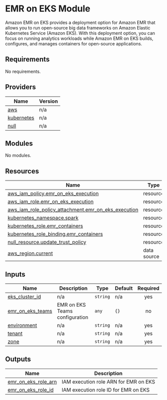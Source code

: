 # EMR on EKS Module
Amazon EMR on EKS provides a deployment option for Amazon EMR that allows you to run open-source big data frameworks on Amazon Elastic Kubernetes Service (Amazon EKS). With this deployment option, you can focus on running analytics workloads while Amazon EMR on EKS builds, configures, and manages containers for open-source applications.

<!--- BEGIN_TF_DOCS --->
## Requirements

No requirements.

## Providers

| Name | Version |
|------|---------|
| <a name="provider_aws"></a> [aws](#provider\_aws) | n/a |
| <a name="provider_kubernetes"></a> [kubernetes](#provider\_kubernetes) | n/a |
| <a name="provider_null"></a> [null](#provider\_null) | n/a |

## Modules

No modules.

## Resources

| Name | Type |
|------|------|
| [aws_iam_policy.emr_on_eks_execution](https://registry.terraform.io/providers/hashicorp/aws/latest/docs/resources/iam_policy) | resource |
| [aws_iam_role.emr_on_eks_execution](https://registry.terraform.io/providers/hashicorp/aws/latest/docs/resources/iam_role) | resource |
| [aws_iam_role_policy_attachment.emr_on_eks_execution](https://registry.terraform.io/providers/hashicorp/aws/latest/docs/resources/iam_role_policy_attachment) | resource |
| [kubernetes_namespace.spark](https://registry.terraform.io/providers/hashicorp/kubernetes/latest/docs/resources/namespace) | resource |
| [kubernetes_role.emr_containers](https://registry.terraform.io/providers/hashicorp/kubernetes/latest/docs/resources/role) | resource |
| [kubernetes_role_binding.emr_containers](https://registry.terraform.io/providers/hashicorp/kubernetes/latest/docs/resources/role_binding) | resource |
| [null_resource.update_trust_policy](https://registry.terraform.io/providers/hashicorp/null/latest/docs/resources/resource) | resource |
| [aws_region.current](https://registry.terraform.io/providers/hashicorp/aws/latest/docs/data-sources/region) | data source |

## Inputs

| Name | Description | Type | Default | Required |
|------|-------------|------|---------|:--------:|
| <a name="input_eks_cluster_id"></a> [eks\_cluster\_id](#input\_eks\_cluster\_id) | n/a | `string` | n/a | yes |
| <a name="input_emr_on_eks_teams"></a> [emr\_on\_eks\_teams](#input\_emr\_on\_eks\_teams) | EMR on EKS Teams configuration | `any` | `{}` | no |
| <a name="input_environment"></a> [environment](#input\_environment) | n/a | `string` | n/a | yes |
| <a name="input_tenant"></a> [tenant](#input\_tenant) | n/a | `string` | n/a | yes |
| <a name="input_zone"></a> [zone](#input\_zone) | n/a | `string` | n/a | yes |

## Outputs

| Name | Description |
|------|-------------|
| <a name="output_emr_on_eks_role_arn"></a> [emr\_on\_eks\_role\_arn](#output\_emr\_on\_eks\_role\_arn) | IAM execution role ARN for EMR on EKS |
| <a name="output_emr_on_eks_role_id"></a> [emr\_on\_eks\_role\_id](#output\_emr\_on\_eks\_role\_id) | IAM execution role ID for EMR on EKS |

<!--- END_TF_DOCS --->
